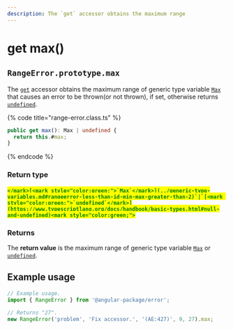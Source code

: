 ```yaml
---
description: The `get` accessor obtains the maximum range
---
```


# get max()

## `RangeError.prototype.max`

The [`get`](https://developer.mozilla.org/en-US/docs/Web/JavaScript/Reference/Functions/get) accessor obtains the maximum range of generic type variable [`Max`](../generic-type-variables.md#rangeerror-less-than-id-min-max-greater-than-2) that causes an error to be thrown(or not thrown), if set, otherwise returns [`undefined`](https://developer.mozilla.org/en-US/docs/Web/JavaScript/Reference/Global\_Objects/undefined).

{% code title="range-error.class.ts" %}
```typescript
public get max(): Max | undefined {
  return this.#max;
}
```
{% endcode %}

### Return type

#### <mark style="color:green;">``</mark>[<mark style="color:green;">`Max`</mark>](../generic-type-variables.md#rangeerror-less-than-id-min-max-greater-than-2)`|`[<mark style="color:green;">`undefined`</mark>](https://www.typescriptlang.org/docs/handbook/basic-types.html#null-and-undefined)<mark style="color:green;">``</mark>

### Returns

The **return value** is the maximum range of generic type variable [`Max`](../generic-type-variables.md#rangeerror-less-than-id-min-max-greater-than-2) or [`undefined`](https://developer.mozilla.org/en-US/docs/Web/JavaScript/Reference/Global\_Objects/undefined).

## Example usage

```typescript
// Example usage.
import { RangeError } from '@angular-package/error';

// Returns "27".
new RangeError('problem', 'Fix accessor.', '(AE:427)', 9, 27).max;
```
